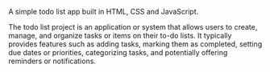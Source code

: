 A simple todo list app built in HTML, CSS and JavaScript.

The todo list project is an application or system that allows users to create, manage, and organize tasks or items on their to-do lists. It typically provides features such as adding tasks, marking them as completed, setting due dates or priorities, categorizing tasks, and potentially offering reminders or notifications.
